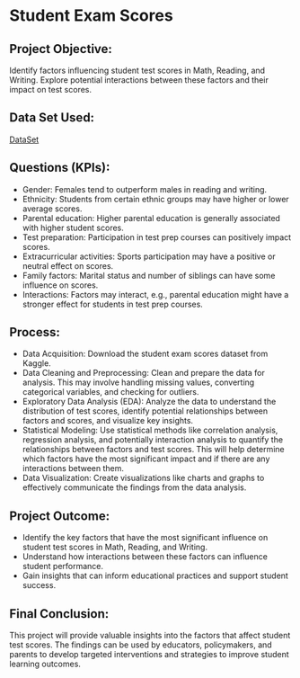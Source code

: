 # Student Exam Scores

## Project Objective:
Identify factors influencing student test scores in Math, Reading, and Writing. Explore potential interactions between these factors and their impact on test scores.

## Data Set Used:
<a href="https://github.com/Simran0721/Analyzing-Factors-Affecting-Student-Test-Scores/blob/main/Expanded_data_with_more_features.csv">DataSet</a>

## Questions (KPIs):
- Gender: Females tend to outperform males in reading and writing.
- Ethnicity: Students from certain ethnic groups may have higher or lower average scores.
- Parental education: Higher parental education is generally associated with higher student scores.
- Test preparation: Participation in test prep courses can positively impact scores.
- Extracurricular activities: Sports participation may have a positive or neutral effect on scores.
- Family factors: Marital status and number of siblings can have some influence on scores.
- Interactions: Factors may interact, e.g., parental education might have a stronger effect for students in test prep courses.

## Process:
- Data Acquisition: Download the student exam scores dataset from Kaggle.
- Data Cleaning and Preprocessing: Clean and prepare the data for analysis. This may involve handling missing values, converting categorical variables, and checking for outliers.
- Exploratory Data Analysis (EDA): Analyze the data to understand the distribution of test scores, identify potential relationships between factors and scores, and visualize key insights.
- Statistical Modeling: Use statistical methods like correlation analysis, regression analysis, and potentially interaction analysis to quantify the relationships between factors and test scores. This will help determine which factors have the most significant impact and if there are any interactions between them.
- Data Visualization: Create visualizations like charts and graphs to effectively communicate the findings from the data analysis.

## Project Outcome:
- Identify the key factors that have the most significant influence on student test scores in Math, Reading, and Writing.
- Understand how interactions between these factors can influence student performance.
- Gain insights that can inform educational practices and support student success.

## Final Conclusion:
This project will provide valuable insights into the factors that affect student test scores. The findings can be used by educators, policymakers, and parents to develop targeted interventions and strategies to improve student learning outcomes.

